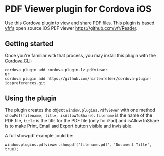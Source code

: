 # PDF Viewer plugin for Cordova iOS #

Use this Cordova plugin to view and share PDF files. This plugin is based [vfr's](http://www.vfr.org/) open source iOS PDF viewer https://github.com/vfr/Reader. 

## Getting started

Once you're familiar with that process, you may install this plugin with the [Cordova CLI](https://cordova.apache.org/docs/en/6.x/guide/cli/index.html):

```
cordova plugin add cordova-plugin-lz-pdfviewer 
Or
cordova plugin add https://github.com/hirtenfelder/cordova-plugin-iospreferences.git
```

## Using the plugin

The plugin creates the object `window.plugins.PdfViewer` with one method `showPdf(filename, title, isAllowToShare)`. 
`filename` is the name of the PDF file, `title` is the title for the PDF file (only for iPad) and isAllowToShare is to make Print, Email and Export button visible and invisiable.


A full showpdf example could be:

    window.plugins.pdfviewer.showpdf('filename.pdf', 'Document Title', true);